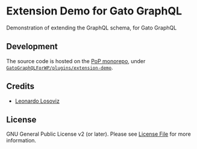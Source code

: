 # Extension Demo for Gato GraphQL

Demonstration of extending the GraphQL schema, for Gato GraphQL

<!-- ## Install

Download [the latest release of the plugin][latest-release-url] as a .zip file.

Then, in the WordPress admin:

- Go to `Plugins => Add New`
- Click on `Upload Plugin`
- Select the .zip file
- Click on `Install Now`
- Once installed, click on `Activate` -->

## Development

The source code is hosted on the [PoP monorepo](https://github.com/leoloso/PoP), under [`GatoGraphQLForWP/plugins/extension-demo`](https://github.com/leoloso/PoP/tree/master/layers/GatoGraphQLForWP/plugins/extension-demo).

## Credits

- [Leonardo Losoviz][link-author]

## License

GNU General Public License v2 (or later). Please see [License File](LICENSE.md) for more information.

[link-author]: https://github.com/leoloso
[latest-release-url]: https://github.com/leoloso/PoP/releases/latest/download/gatographql-extension-demo.zip
